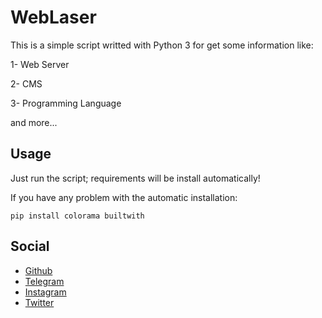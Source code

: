 # WebLaser
This is a simple script writted with Python 3 for get some information like:

1- Web Server

2- CMS

3- Programming Language

and more...

## Usage
Just run the script; requirements will be install automatically!

If you have any problem with the automatic installation:
```
pip install colorama builtwith
```

## Social
- <a href="https://github.com/c0mmand5r">Github</a>
- <a href="https://t.me/c0mmand5r">Telegram</a>
- <a href="https://instagram.com/command5r">Instagram</a>
- <a href="https://twitter.com/c0mmand5r">Twitter</a>
